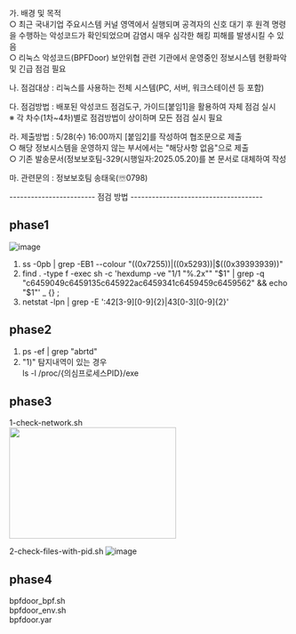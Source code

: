   가. 배경 및 목적  
    ○ 최근 국내기업 주요시스템 커널 영역에서 실행되며 공격자의 신호 대기 후 원격 명령을 수행하는 악성코드가 확인되었으며 감염시 매우 심각한 해킹 피해를 발생시킬 수 있음  
    ○ 리눅스 악성코드(BPFDoor) 보안위협 관련 기관에서 운영중인 정보시스템 현황파악 및 긴급 점검 필요  
    
  나. 점검대상 : 리눅스를 사용하는 전체 시스템(PC, 서버, 워크스테이션 등 포함)  
  
  다. 점검방법 : 배포된 악성코드 점검도구, 가이드[붙임1]을 활용하여 자체 점검 실시  
    ※ 각 차수(1차~4차)별로 점검방법이 상이하며 모든 점검 실시 필요  
    
  라. 제출방법 : 5/28(수) 16:00까지 [붙임2]를 작성하여 협조문으로 제출  
    ○ 해당 정보시스템을 운영하지 않는 부서에서는 "해당사항 없음"으로 제출  
    ○ 기존 발송문서(정보보호팀-329(시행일자:2025.05.20)를 본 문서로 대체하여 작성  
    
  마. 관련문의 : 정보보호팀 송태욱(☏0798)

 ------------------------ 점검 방법 -------------------------------------
## phase1
![image](https://github.com/user-attachments/assets/4bb476e4-f21f-4def-823a-6e4f361fd7d3)

1) ss -0pb | grep -EB1 --colour "$((0x7255))|$((0x5293))|$((0x39393939))"
2) find . -type f -exec sh -c 'hexdump -ve "1/1 \"%.2x\"" "$1" | grep -q "c6459049c6459135c645922ac6459341c6459459c6459562" && echo "$1"' _ {} \;
3) netstat -lpn | grep -E ':42[3-9][0-9]{2}|43[0-3][0-9]{2}'

## phase2
1) ps -ef | grep "abrtd"
2) "1)" 탐지내역이 있는 경우  
   ls -l /proc/{의심프로세스PID}/exe

## phase3 
1-check-network.sh  
<img src="https://github.com/user-attachments/assets/9bcc7e24-cb30-47a7-9500-0524a77b8a7d" style="width:300px; height:200px;">

2-check-files-with-pid.sh
![image](https://github.com/user-attachments/assets/7a161c80-84db-45ad-9e8f-ccd8ea2eaa42)

## phase4
bpfdoor_bpf.sh  
bpfdoor_env.sh  
bpfdoor.yar
